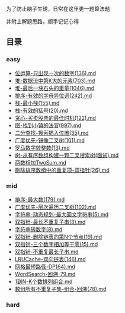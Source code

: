 为了防止脑子生锈，日常在这里更一题算法题

并附上解题思路，顺手记记心得


## 目录

### easy

* [位运算-只出现一次的数字(136).md](leetcode/post/位运算-只出现一次的数字(136).md)
* [堆-数据流中第K大的元素(703).md](leetcode/post/堆-数据流中第K大的元素(703).md)
* [堆-最后一块石头的重量(1046).md](leetcode/post/堆-最后一块石头的重量(1046).md)
* [排序-有效的字母异位词(242).md](leetcode/post/排序-有效的字母异位词(242).md)
* [栈-最小栈(155).md](leetcode/post/栈-最小栈(155).md)
* [栈-有效的括号(20).md](leetcode/post/栈-有效的括号(20).md)
* [贪心-买卖股票的最佳时机(122).md](leetcode/post/贪心-买卖股票的最佳时机(122).md)
* [图-找到小镇的法官(997).md](leetcode/post/图-找到小镇的法官(997).md)
* [二分查找-搜索插入位置(35).md](leetcode/post/二分查找-搜索插入位置(35).md)
* [广度优先-镜像二叉树(101).md](leetcode/post/广度优先-镜像二叉树(101).md)
* [罗马数字转整数(13).md](leetcode/post/罗马数字转整数(13).md)
* [树-从有序数组构建一颗二叉搜索树(面试).md](leetcode/post/树-从有序数组构建一颗二叉搜索树(面试).md)
* [两数相加TwoSum.md](leetcode/post/TwoSum(1).md)
* [删除排序数组中的重复项-双指针(26).md](leetcode/post/删除排序数组中的重复项-双指针(26).md)

### mid

* [排序-最大数(179).md](leetcode/post/排序-最大数(179).md)
* [广度优先-层次遍历二叉树(102).md](leetcode/post/广度优先-层次遍历二叉树(102).md)
* [字符串-动态规划-最大回文字符串(5).md](leetcode/post/字符串-动态规划-最大回文字符串(5).md)
* [双指针-最长不重复子串(3).md](leetcode/post/双指针-最长不重复子串(3).md)
* [字符串转数字(8).md](leetcode/post/字符串转数字(8).md)
* [双指针-删除链表的第N个节点(19).md](leetcode/post/双指针-删除链表的第N个节点(19).md)
* [双指针-三个数字相加等于零(15).md](leetcode/post/双指针-三个数字相加等于零(15).md)
* [双指针-不重复最长子串.md](leetcode/post/双指针-不重复最长子串.md)
* [LRUCache-双向链表(146).md](leetcode/post/LRUCache-双向链表(146).md)
* [网格最短路径-DP(64).md](leetcode/post/网格最短路径-DP(64).md)
* [WordSearch-回溯-79.md](leetcode/post/WordSearch-回溯-79.md)
* [1到N-K个数排列组合.md](leetcode/post/1到N-K个数排列组合.md)
* [数组所有不重复子集-组合-回溯(78).md](leetcode/post/数组所有不重复子集-组合-回溯(78).md)

### hard